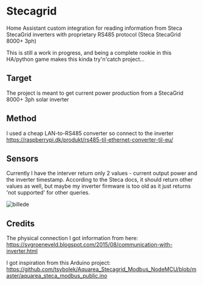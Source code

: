 # Stecagrid
Home Assistant custom integration for reading information from Steca StecaGrid inverters with proprietary RS485 protocol (Steca StecaGrid 8000+ 3ph)

This is still a work in progress, and being a complete rookie in this HA/python game makes this kinda try'n'catch project...

## Target
The project is meant to get current power production from a StecaGrid 8000+ 3ph solar inverter

## Method
I used a cheap LAN-to-RS485 converter so connect to the inverter https://raspberrypi.dk/produkt/rs485-til-ethernet-converter-til-eu/

## Sensors
Currently I have the interver return only 2 values - current output power and the inverter timestamp.
According to the Steca docs, it should return other values as well, but maybe my inverter firmware is too old as it just returns 'not supported' for other queries.

![billede](https://github.com/user-attachments/assets/c2e4b919-ea91-4371-859f-10ad60c8dd92)


## Credits
The physical connection I got information from here: https://svgroeneveld.blogspot.com/2015/08/communication-with-inverter.html

I got inspiration from this Arduino project: https://github.com/tsybolek/Aquarea_Stecagrid_Modbus_NodeMCU/blob/master/aquarea_steca_modbus_public.ino

